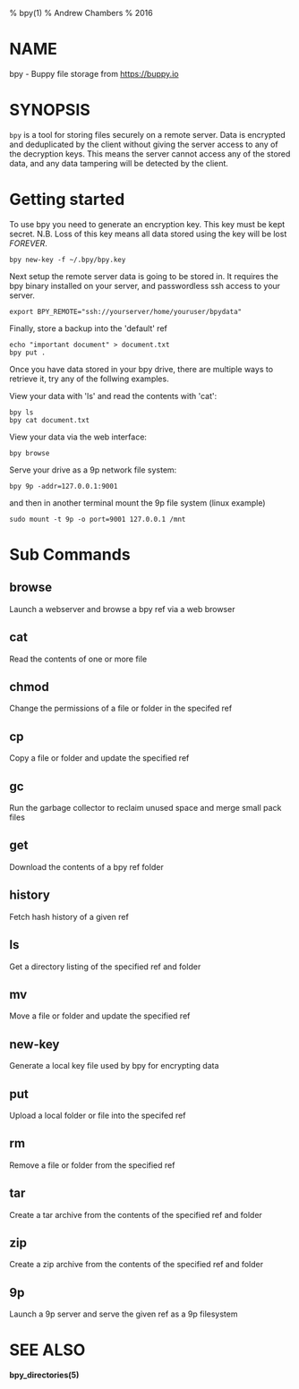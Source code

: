 % bpy(1)
% Andrew Chambers
% 2016

# NAME

bpy - Buppy file storage from https://buppy.io

# SYNOPSIS

``bpy`` is a tool for storing files securely on a remote server.
Data is encrypted and deduplicated by the client without giving the server access
to any of the decryption keys. This means the server cannot access
any of the stored data, and any data tampering will be detected by the 
client.


# Getting started

To use bpy you need to generate an encryption key. This key must be
kept secret. N.B. Loss of this key means all data stored using
the key will be lost *FOREVER*.

```
bpy new-key -f ~/.bpy/bpy.key
```

Next setup the remote server data is going to be stored in. It requires
the bpy binary installed on your server, and passwordless ssh access to your
server.

```
export BPY_REMOTE="ssh://yourserver/home/youruser/bpydata"
```

Finally, store a backup into the 'default' ref

```
echo "important document" > document.txt
bpy put .
```

Once you have data stored in your bpy drive, there are multiple ways to retrieve it, try any
of the follwing examples.

View your data with 'ls' and read the contents with 'cat':

```
bpy ls
bpy cat document.txt
```

View your data via the web interface:

```
bpy browse
```

Serve your drive as a 9p network file system:

```
bpy 9p -addr=127.0.0.1:9001
```
and then in another terminal mount the 9p file system (linux example)
```
sudo mount -t 9p -o port=9001 127.0.0.1 /mnt
```

# Sub Commands

## browse
Launch a webserver and browse a bpy ref via a web browser

## cat
Read the contents of one or more file

## chmod
Change the permissions of a file or folder in the specifed ref

## cp
Copy a file or folder and update the specified ref

## gc
Run the garbage collector to reclaim unused space and merge small pack files

## get
Download the contents of a bpy ref folder

## history
Fetch hash history of a given ref

## ls
Get a directory listing of the specified ref and folder

## mv
Move a file or folder and update the specified ref

## new-key
Generate a local key file used by bpy for encrypting data

## put
Upload a local folder or file into the specifed ref

## rm
Remove a file or folder from the specified ref

## tar
Create a tar archive from the contents of the specified ref and folder

## zip
Create a zip archive from the contents of the specified ref and folder

## 9p
Launch a 9p server and serve the given ref as a 9p filesystem


# SEE ALSO

**bpy_directories(5)**
